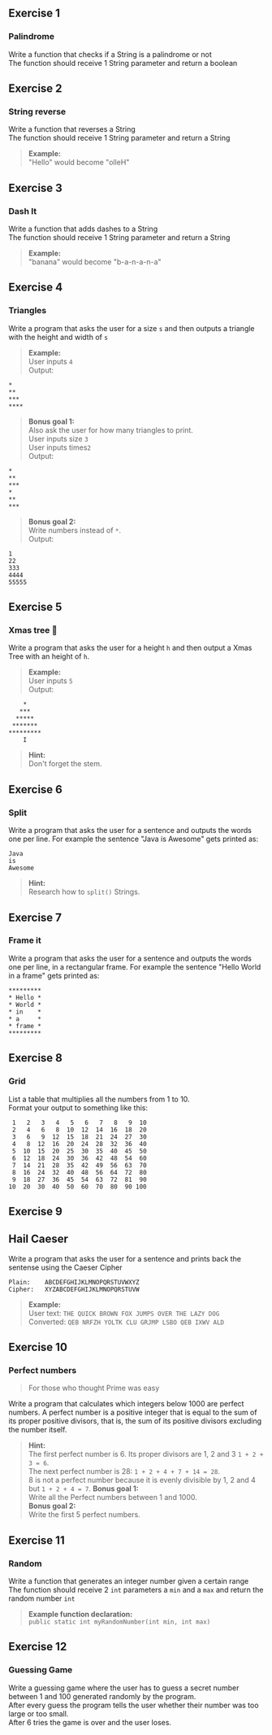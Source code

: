## Exercise 1
### Palindrome
Write a function that checks if a String is a palindrome or not<br>
The function should receive 1 String parameter and return a boolean


## Exercise 2
### String reverse
Write a function that reverses a String<br>
The function should receive 1 String parameter and return a String
> **Example:**<br />
> "Hello" would become "olleH"

## Exercise 3
### Dash It
Write a function that adds dashes to a String<br>
The function should receive 1 String parameter and return a String
> **Example:**<br />
> "banana" would become "b-a-n-a-n-a"

## Exercise 4
### Triangles
Write a program that asks the user for a size `s` and then outputs a triangle with the height and width of `s`

> **Example:**<br />
> User inputs `4`<br />
> Output:
```
*
**
***
****
```
> **Bonus goal 1:**<br />
> Also ask the user for how many triangles to print.<br />
> User inputs size `3`<br />
> User inputs times`2`<br />
> Output:
```
*
**
***
*
**
***
```
> **Bonus goal 2:**<br />
> Write numbers instead of `*`.<br />
> Output:
```
1
22
333
4444
55555
```

## Exercise 5
### Xmas tree 🎄

Write a program that asks the user for a height `h` and then output a Xmas Tree with an height of `h`.
> **Example:**<br />
> User inputs `5`<br />
> Output:
```
    *
   ***
  *****
 *******
*********
    I
```
> **Hint:**<br />
> Don't forget the stem.

## Exercise 6
### Split
Write a program that asks the user for a sentence and outputs the words one per line. For example the sentence "Java is Awesome" gets printed as:
```
Java
is
Awesome
```
> **Hint:**<br />
> Research how to `split()` Strings.

## Exercise 7
### Frame it
Write a program that asks the user for a sentence and outputs the words one per line, in a rectangular frame. For example the sentence "Hello World in a frame" gets printed as:
```
*********
* Hello *
* World *
* in    *
* a     *
* frame *
*********
```

## Exercise 8
### Grid
List a table that multiplies all the numbers from 1 to 10.<br />
Format your output to something like this:
```
 1   2   3   4   5   6   7   8   9  10
 2   4   6   8  10  12  14  16  18  20
 3   6   9  12  15  18  21  24  27  30
 4   8  12  16  20  24  28  32  36  40
 5  10  15  20  25  30  35  40  45  50
 6  12  18  24  30  36  42  48  54  60
 7  14  21  28  35  42  49  56  63  70
 8  16  24  32  40  48  56  64  72  80
 9  18  27  36  45  54  63  72  81  90
10  20  30  40  50  60  70  80  90 100
```

## Exercise 9
## Hail Caeser 
Write a program that asks the user for a sentence and prints back the sentense using the Caeser Cipher
```
Plain:    ABCDEFGHIJKLMNOPQRSTUVWXYZ
Cipher:   XYZABCDEFGHIJKLMNOPQRSTUVW
```
> **Example:**<br />
> User text:  `THE QUICK BROWN FOX JUMPS OVER THE LAZY DOG`<br>
> Converted:  `QEB NRFZH YOLTK CLU GRJMP LSBO QEB IXWV ALD`

## Exercise 10
### Perfect numbers
> For those who thought Prime was easy

Write a program that calculates which integers below 1000 are perfect numbers. A perfect number is a positive integer that is equal to the sum of its proper positive divisors, that is, the sum of its positive divisors excluding the number itself.

> **Hint:**<br>
> The first perfect number is 6. Its proper divisors are 1, 2 and 3 `1 + 2 + 3 = 6`.<br>
> The next perfect number is 28: `1 + 2 + 4 + 7 + 14 = 28`.<br>
> 8 is not a perfect number because it is evenly divisible by 1, 2 and 4 but `1 + 2 + 4 = 7`.
> **Bonus goal 1:**<br />
> Write all the Perfect numbers between 1 and 1000.<br />
> **Bonus goal 2:**<br />
> Write the first 5 perfect numbers.<br />


## Exercise 11
### Random
Write a function that generates an integer number given a certain range<br>
The function should receive 2 `int` parameters a `min` and a `max` and return the random number `int`
> **Example function declaration:**<br />
> `public static int myRandomNumber(int min, int max)`

## Exercise 12
### Guessing Game
Write a guessing game where the user has to guess a secret number between 1 and 100 generated randomly by the program.<br>
After every guess the program tells the user whether their number was too large or too small.<br>
After 6 tries the game is over and the user loses.
